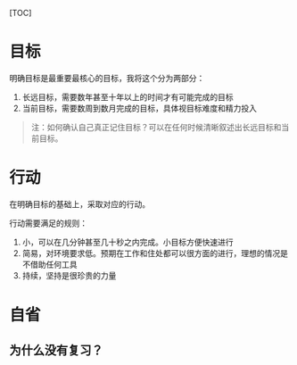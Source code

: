 [TOC]

# 目标
明确目标是最重要最核心的目标，我将这个分为两部分：
1. 长远目标，需要数年甚至十年以上的时间才有可能完成的目标
1. 当前目标，需要数周到数月完成的目标，具体视目标难度和精力投入

> 注：如何确认自己真正记住目标？可以在任何时候清晰叙述出长远目标和当前目标。

# 行动
在明确目标的基础上，采取对应的行动。

行动需要满足的规则：
1. 小，可以在几分钟甚至几十秒之内完成。小目标方便快速进行
1. 简易，对环境要求低。预期在工作和住处都可以很方面的进行，理想的情况是不借助任何工具
1. 持续，坚持是很珍贵的力量

# 自省
## 为什么没有复习？